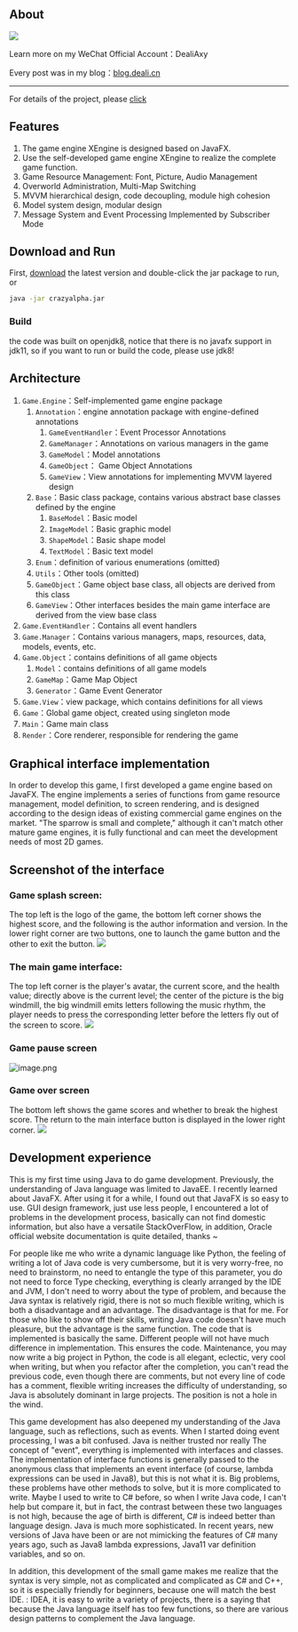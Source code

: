 ## About
![](https://upload-images.jianshu.io/upload_images/8869373-901590e019f6f85b.png?imageMogr2/auto-orient/strip%7CimageView2/2/w/1240)

Learn more on my WeChat Official Account：DealiAxy

Every post was in my blog：[blog.deali.cn](http://blog.deali.cn)

-----------
For details of the project, please [click](https://www.jianshu.com/p/2da7cfba1cbe)

## Features
1. The game engine XEngine is designed based on JavaFX.
2. Use the self-developed game engine XEngine to realize the complete game function.
3. Game Resource Management: Font, Picture, Audio Management
4. Overworld Administration, Multi-Map Switching
5. MVVM hierarchical design, code decoupling, module high cohesion
6. Model system design, modular design
7. Message System and Event Processing Implemented by Subscriber Mode

## Download and Run
First, [download](https://github.com/Deali-Axy/CrazyAlpha/releases) the latest version and double-click the jar package to run, 
or
```bash
java -jar crazyalpha.jar
```
### Build
the code was built on openjdk8, notice that there is no javafx support in jdk11,
so if you want to run or build the code, please use jdk8!

## Architecture
1. `Game.Engine`：Self-implemented game engine package
    1. `Annotation`：engine annotation package with engine-defined annotations
        1. `GameEventHandler`：Event Processor Annotations
        2. `GameManager`：Annotations on various managers in the game
        3. `GameModel`：Model annotations
        4. `GameObject`： Game Object Annotations
        5. `GameView`：View annotations for implementing MVVM layered design
    2. `Base`：Basic class package, contains various abstract base classes defined by the engine
        1. `BaseModel`：Basic model
        2. `ImageModel`：Basic graphic model
        3. `ShapeModel`：Basic shape model
        4. `TextModel`：Basic text model
    3. `Enum`：definition of various enumerations (omitted)
    4. `Utils`：Other tools (omitted)
    5. `GameObject`：Game object base class, all objects are derived from this class
    6. `GameView`：Other interfaces besides the main game interface are derived from the view base class
2. `Game.EventHandler`：Contains all event handlers
3. `Game.Manager`：Contains various managers, maps, resources, data, models, events, etc.
4. `Game.Object`：contains definitions of all game objects
    1. `Model`：contains definitions of all game models
    2. `GameMap`：Game Map Object
    3. `Generator`：Game Event Generator
5. `Game.View`：view package, which contains definitions for all views
6. `Game`：Global game object, created using singleton mode
7. `Main`：Game main class
8. `Render`：Core renderer, responsible for rendering the game

## Graphical interface implementation
In order to develop this game,
I first developed a game engine based on JavaFX.
The engine implements a series of functions from game resource management,
model definition, to screen rendering,
and is designed according to the design ideas of existing commercial game engines on the market. 
"The sparrow is small and complete," 
although it can't match other mature game engines,
it is fully functional and can meet the development needs of most 2D games.


## Screenshot of the interface
### Game splash screen:
The top left is the logo of the game,
the bottom left corner shows the highest score, 
and the following is the author information and version. 
In the lower right corner are two buttons, 
one to launch the game button and the other to exit the button. 
![](https://upload-images.jianshu.io/upload_images/8869373-fbde64fc99f06c85.png?imageMogr2/auto-orient/strip%7CimageView2/2/w/1240)

### The main game interface:
The top left corner is the player's avatar, 
the current score, and the health value; 
directly above is the current level; 
the center of the picture is the big windmill, 
the big windmill emits letters following the music rhythm, 
the player needs to press the corresponding letter before the letters fly out of the screen to score. 
![](https://upload-images.jianshu.io/upload_images/8869373-2ffef771e37c67c3.png?imageMogr2/auto-orient/strip%7CimageView2/2/w/1240)

### Game pause screen
![image.png](https://upload-images.jianshu.io/upload_images/8869373-c90595ad9ef2f8f5.png?imageMogr2/auto-orient/strip%7CimageView2/2/w/1240)

### Game over screen
The bottom left shows the game scores and whether to break the highest score. 
The return to the main interface button is displayed in the lower right corner. 
![](https://upload-images.jianshu.io/upload_images/8869373-bfabf0608d28e3eb.png?imageMogr2/auto-orient/strip%7CimageView2/2/w/1240)


## Development experience
This is my first time using Java to do game development. 
Previously, the understanding of Java language was limited to JavaEE. 
I recently learned about JavaFX. After using it for a while, 
I found out that JavaFX is so easy to use. 
GUI design framework, just use less people, 
I encountered a lot of problems in the development process, 
basically can not find domestic information, 
but also have a versatile StackOverFlow, in addition, 
Oracle official website documentation is quite detailed, thanks ~

For people like me who write a dynamic language like Python, 
the feeling of writing a lot of Java code is very cumbersome, 
but it is very worry-free, no need to brainstorm, 
no need to entangle the type of this parameter, 
you do not need to force Type checking, 
everything is clearly arranged by the IDE and JVM, 
I don't need to worry about the type of problem, 
and because the Java syntax is relatively rigid, 
there is not so much flexible writing, 
which is both a disadvantage and an advantage. 
The disadvantage is that for me. 
For those who like to show off their skills, 
writing Java code doesn't have much pleasure, 
but the advantage is the same function. 
The code that is implemented is basically the same. 
Different people will not have much difference in implementation. 
This ensures the code. Maintenance, 
you may now write a big project in Python, 
the code is all elegant, eclectic, very cool when writing,
 but when you refactor after the completion, 
 you can't read the previous code, even though there are comments,
 but not every line of code has a comment, 
 flexible writing increases the difficulty of understanding, 
 so Java is absolutely dominant in large projects. 
 The position is not a hole in the wind.

This game development has also deepened my understanding of the Java language, 
such as reflections, such as events. When I started doing event processing, 
I was a bit confused. Java is neither trusted nor really The concept of "event", 
everything is implemented with interfaces and classes. 
The implementation of interface functions is generally passed to the anonymous class that implements an event interface (of course, lambda expressions can be used in Java8), 
but this is not what it is. 
Big problems, these problems have other methods to solve, 
but it is more complicated to write. 
Maybe I used to write to C# before, so when I write Java code, I can't help but compare it, but in fact, the contrast between these two languages ​​is not high, because the age of birth is different, C# is indeed better than language design. Java is much more sophisticated. In recent years, new versions of Java have been or are not mimicking the features of C# many years ago, such as Java8 lambda expressions, Java11 var definition variables, and so on.

In addition, this development of the small game makes me realize that the syntax is very simple, not as complicated and complicated as C# and C++, so it is especially friendly for beginners, because one will match the best IDE. : IDEA, it is easy to write a variety of projects, there is a saying that because the Java language itself has too few functions, so there are various design patterns to complement the Java language.